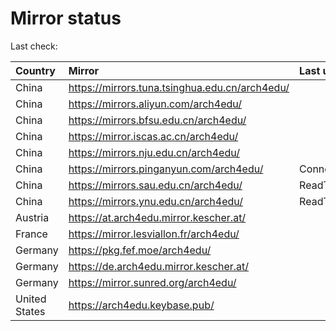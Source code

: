 <script src="./time.js"></script>
# Mirror status
Last check: <script type="text/javascript">localize(1673561993.348217);</script>

|Country|Mirror|Last update|
|:------|:-----|:----------|
|China|https://mirrors.tuna.tsinghua.edu.cn/arch4edu/|<script type="text/javascript">localize(1673548517);</script>|
|China|https://mirrors.aliyun.com/arch4edu/|<script type="text/javascript">localize(1673548517);</script>|
|China|https://mirrors.bfsu.edu.cn/arch4edu/|<script type="text/javascript">localize(1673505195);</script>|
|China|https://mirror.iscas.ac.cn/arch4edu/|<script type="text/javascript">localize(1673548517);</script>|
|China|https://mirrors.nju.edu.cn/arch4edu/|<script type="text/javascript">localize(1673462179);</script>|
|China|https://mirrors.pinganyun.com/arch4edu/|ConnectionError|
|China|https://mirrors.sau.edu.cn/arch4edu/|ReadTimeout|
|China|https://mirrors.ynu.edu.cn/arch4edu/|ReadTimeout|
|Austria|https://at.arch4edu.mirror.kescher.at/|<script type="text/javascript">localize(1673548517);</script>|
|France|https://mirror.lesviallon.fr/arch4edu/|<script type="text/javascript">localize(1673505195);</script>|
|Germany|https://pkg.fef.moe/arch4edu/|<script type="text/javascript">localize(1673548517);</script>|
|Germany|https://de.arch4edu.mirror.kescher.at/|<script type="text/javascript">localize(1673548517);</script>|
|Germany|https://mirror.sunred.org/arch4edu/|<script type="text/javascript">localize(1673548517);</script>|
|United States|https://arch4edu.keybase.pub/|<script type="text/javascript">localize(1673505195);</script>|

<script src="./tablefilter/tablefilter.js"></script>
<script src="./table.js"></script>